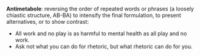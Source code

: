 **Antimetabole**: reversing the order of repeated words or phrases (a loosely chiastic structure, AB-BA) to intensify the final formulation, to present alternatives, or to show contrast:

 - All work and no play is as harmful to mental health as all play and no work.
 - Ask not what you can do for rhetoric, but what rhetoric can do for you.